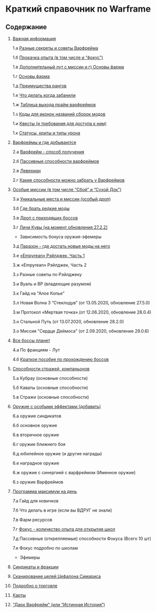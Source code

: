 # Краткий справочник по Warframe


## Содержание

1. [Важная информация](01.md)

    1.а [Разные секреты и советы Варфрейма](01_a.md)

    1.б [Прокачка опыта (в том числе и “фокус”)](01_b.md)

    1.в [Дополнительный лут с миссии и  г) Основы фарма](01_cd.md)

    1.г [Основы фарма](01_сd.md)

    1.д [Преимущества рангов](01_e.md)

    1.е [Что делать когда забанили](01_f.md)

    1.ж [Таблица выхода прайм варфреймов](01_g.md)

    1.з [Коды для иконок названий сборок модов](01_h.md)

    1.и [Квесты (и требования для доступа к ним)](01_i.md)

    1.к [Статусы,  криты и типы урона](01_j.md)

2. [Варфреймы и где добываются](02.md)

    2.а [Варфрейм   - способ получения](02.md)

    2.б [Пассивные способности варфреймов](02_b.md)

    2.в [Левериан](02_c.md)
    
    2.г [Какие способности можно забрать у Варфреймов](02_c.md)

3. [Особые миссии (в том числе “Сбой” и “Сухой Док”)](03.md)

    3.а [Уникальные места и миссии (особый дроп)](03.md)

    3.б [Где брать редкие моды](03_b.md)

    3.в [Дроп с приходящих боссов](03_c.md)

    3.г [Личи Кувы (на момент обновления 27.2.2)](03_d.md)

    - Зависимость бонуса оружия-эфемеры

    3.д [Паразон - где достать новые моды на него](03_d.md)

    3.е [«Empyrean» Рэйлджек, Часть 1](03_f.md)

    3.ж «Empyrean» Рэйлджек, Часть 2

    3.з Разные советы по Рэйлджеку

    3.и Вуаль и ВР (владеющие разумом)

    3.к Гайд на "Алое Копье"

    3.л Новая Волна 3 “Стеклодув” (от 13.05.2020, обновление 27.5.0)

    3.м Протокол «Мертвая точка».(от 12.06.2020, обновление 28.0.4)

    3.н Стальной Путь (от 13.07.2020, обновление 28.2.0)
    
    3.о Миссия "Сердце Деймоса" (от 2.09.2020, обновление 29.0.6)

4. [Все боссы планет](04.md)

    4.а По фракциям - Лут

    4.б [Краткое пособие по прохождению боссов](04_b.md)

5. [Способности стражей, компаньонов](05.md)

    5.а Кубрау (основные способности)

    5.б Каваты (основные способности)

    5.в Стражи (основные способности)

6. [Оружие с особыми эффектами (добавить)](06.md)

    6.а оружие синдикатов

    6.б основное оружие

    6.в вторичное оружие

    6.г оружие ближнего боя

    6.д юбилейное оружие (и другие награды)

    6.е наградное оружие

    6.ж оружие с синергией с варфреймом (Именное оружие)

    6.з оружие Варфреймов

7. [Программа максимум на день](07.md)

    7.а Гайд для новичков

    7.б Что делать в игре (если вы ВДРУГ не знали)
    
    7.в Фарм ресурсов

    7.г [Фокус - количество опыта для открытия школ](07_c.md)

    7.д Пассивные (открепляемые) способности Фокуса (Всего 10 шт)

    7.е Фокус подробно по школам

    - Эфемеры

8. [Синдикаты и фракции](08.md)

9. [Сканирование целей Цефалона Симариса](09.md)

10. [Подробно о торговле](10.md)

11. [Карты](11.md)

12. [“Дарк Варфрейм" (или “Истинная История”)](12.md)

